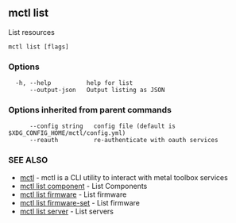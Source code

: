 [Auto generated by spf13/cobra]: <>

## mctl list

List resources

```
mctl list [flags]
```

### Options

```
  -h, --help          help for list
      --output-json   Output listing as JSON
```

### Options inherited from parent commands

```
      --config string   config file (default is $XDG_CONFIG_HOME/mctl/config.yml)
      --reauth          re-authenticate with oauth services
```

### SEE ALSO

* [mctl](mctl.md)	 - mctl is a CLI utility to interact with metal toolbox services
* [mctl list component](mctl_list_component.md)	 - List Components
* [mctl list firmware](mctl_list_firmware.md)	 - List firmware
* [mctl list firmware-set](mctl_list_firmware-set.md)	 - List firmware
* [mctl list server](mctl_list_server.md)	 - List servers

